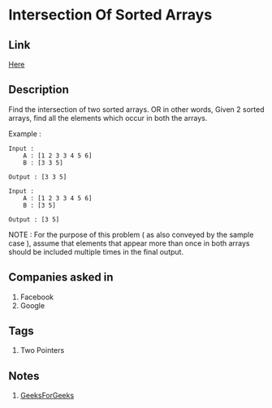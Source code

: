 # Intersection Of Sorted Arrays

## Link

[Here](https://www.interviewbit.com/problems/intersection-of-sorted-arrays/)

## Description

Find the intersection of two sorted arrays.
OR in other words,
Given 2 sorted arrays, find all the elements which occur in both the arrays.

Example :

```text
Input :
    A : [1 2 3 3 4 5 6]
    B : [3 3 5]

Output : [3 3 5]

Input :
    A : [1 2 3 3 4 5 6]
    B : [3 5]

Output : [3 5]
```

NOTE : For the purpose of this problem ( as also conveyed by the sample case ), assume that elements that appear more than once in both arrays should be included multiple times in the final output.

## Companies asked in

1. Facebook
1. Google

## Tags

1. Two Pointers

## Notes

1. [GeeksForGeeks](https://www.geeksforgeeks.org/union-and-intersection-of-two-sorted-arrays-2/)